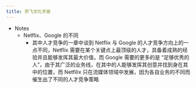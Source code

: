 ```yaml
---
title: 奈飞文化手册
---
```


- Notes
	 - Netflix、Google 的不同
		 - 其中人才竞争的一章中谈到 Netflix 与 Google 的人才竞争方向上的一点不同，Netflix 需要在某个关键点上最顶级的人才，具备着成熟的经验并且能够发挥其最大价值，而 Google 需要的更多的是 “足够优秀的人”，由于其广泛的业务线，在其中的人能够发挥其创意并找到身在其中的位置，而 Netfilix 只在流媒体领域中发展，因为各自业务的不同而催生出了不同的人才竞争策略
